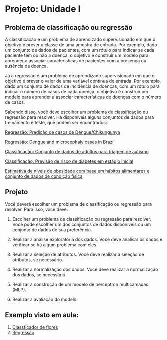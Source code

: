 # Projeto: Unidade I 

## Problema de classificação ou regressão 

A classificação é um problema de aprendizado supervisionado em que o objetivo é prever a classe de uma amostra de entrada. Por exemplo, dado um conjunto de dados de pacientes, com um rótulo para indicar se cada paciente tem ou não a doença, o objetivo é construir um modelo para aprender a associar características de pacientes com a presença ou ausência da doença.

Já a regressão é um problema de aprendizado supervisionado em que o objetivo é prever o valor de uma variável contínua de entrada. Por exemplo, dado um conjunto de dados de incidência de doenças, com um rótulo para indicar o número de casos de cada doença, o objetivo é construir um modelo para aprender a associar características de doenças com o número de casos. 

Sabendo disso, você deve escolher um problema de classificação ou regressão para resolver. Há disponíveis alguns conjuntos de dados para treinamento e teste, que podem ser encontrados: 

[Regressão: Predição de casos de Dengue/Chikungunya](https://data.mendeley.com/datasets/bv26kznkjs/1)

[Regressão: Dengue and microcephaly cases in Brazil ](https://zenodo.org/record/3489428#.Y92kMnaZMkk)

[Classificação: Conjunto de dados de adultos para triagem de autismo](https://archive.ics.uci.edu/ml/datasets/Autism+Screening+Adult)

[Classificação: Previsão de risco de diabetes em estágio inicial](https://archive.ics.uci.edu/ml/datasets/Early+stage+diabetes+risk+prediction+dataset)

[Estimativa de níveis de obesidade com base em hábitos alimentares e conjunto de dados de condição física](https://archive.ics.uci.edu/ml/datasets/Estimation+of+obesity+levels+based+on+eating+habits+and+physical+condition+)


## Projeto

Você deverá escolher um problema de classificação ou regressão para resolver. Para isso, você deve:

1. Escolher um problema de classificação ou regressão para resolver. Você pode escolher um dos conjuntos de dados disponíveis ou um conjunto de dados de sua preferência.

2. Realizar a análise exploratória dos dados. Você deve analisar os dados e verificar se há algum problema com eles. 

3. Realizar a seleção de atributos. Você deve realizar a seleção de atributos, se necessário.

4. Realizar a normalização dos dados. Você deve realizar a normalização dos dados, se necessário.

5. Realizar a construção de um modelo de perceptron multicamadas (MLP). 

6. Realizar a avaliação do modelo.


## Exemplo visto em aula: 

1. [Classficador de flores](mlp/mlp_with_tf.ipynb) 
2. [Regressão](mlp/mlp_regression.ipynb)
